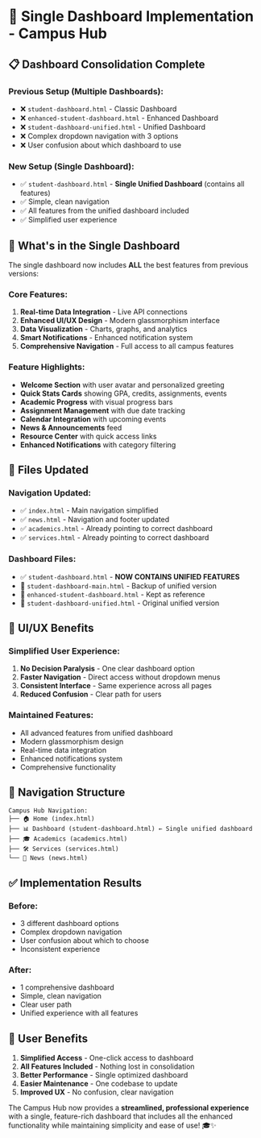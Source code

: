 # 🎯 Single Dashboard Implementation - Campus Hub

## 📋 **Dashboard Consolidation Complete**

### **Previous Setup (Multiple Dashboards):**
- ❌ `student-dashboard.html` - Classic Dashboard
- ❌ `enhanced-student-dashboard.html` - Enhanced Dashboard  
- ❌ `student-dashboard-unified.html` - Unified Dashboard
- ❌ Complex dropdown navigation with 3 options
- ❌ User confusion about which dashboard to use

### **New Setup (Single Dashboard):**
- ✅ `student-dashboard.html` - **Single Unified Dashboard** (contains all features)
- ✅ Simple, clean navigation
- ✅ All features from the unified dashboard included
- ✅ Simplified user experience

## 🚀 **What's in the Single Dashboard**

The single dashboard now includes **ALL** the best features from previous versions:

### **Core Features:**
1. **Real-time Data Integration** - Live API connections
2. **Enhanced UI/UX Design** - Modern glassmorphism interface
3. **Data Visualization** - Charts, graphs, and analytics
4. **Smart Notifications** - Enhanced notification system
5. **Comprehensive Navigation** - Full access to all campus features

### **Feature Highlights:**
- **Welcome Section** with user avatar and personalized greeting
- **Quick Stats Cards** showing GPA, credits, assignments, events
- **Academic Progress** with visual progress bars
- **Assignment Management** with due date tracking
- **Calendar Integration** with upcoming events
- **News & Announcements** feed
- **Resource Center** with quick access links
- **Enhanced Notifications** with category filtering

## 🔄 **Files Updated**

### **Navigation Updated:**
- ✅ `index.html` - Main navigation simplified
- ✅ `news.html` - Navigation and footer updated
- ✅ `academics.html` - Already pointing to correct dashboard
- ✅ `services.html` - Already pointing to correct dashboard

### **Dashboard Files:**
- ✅ `student-dashboard.html` - **NOW CONTAINS UNIFIED FEATURES**
- 📁 `student-dashboard-main.html` - Backup of unified version
- 📁 `enhanced-student-dashboard.html` - Kept as reference
- 📁 `student-dashboard-unified.html` - Original unified version

## 🎨 **UI/UX Benefits**

### **Simplified User Experience:**
1. **No Decision Paralysis** - One clear dashboard option
2. **Faster Navigation** - Direct access without dropdown menus
3. **Consistent Interface** - Same experience across all pages
4. **Reduced Confusion** - Clear path for users

### **Maintained Features:**
- All advanced features from unified dashboard
- Modern glassmorphism design
- Real-time data integration
- Enhanced notifications system
- Comprehensive functionality

## 📱 **Navigation Structure**

```
Campus Hub Navigation:
├── 🏠 Home (index.html)
├── 📊 Dashboard (student-dashboard.html) ← Single unified dashboard
├── 🎓 Academics (academics.html)
├── 🛠️ Services (services.html)
└── 📰 News (news.html)
```

## ✅ **Implementation Results**

### **Before:**
- 3 different dashboard options
- Complex dropdown navigation
- User confusion about which to choose
- Inconsistent experience

### **After:**
- 1 comprehensive dashboard
- Simple, clean navigation
- Clear user path
- Unified experience with all features

## 🎯 **User Benefits**

1. **Simplified Access** - One-click access to dashboard
2. **All Features Included** - Nothing lost in consolidation
3. **Better Performance** - Single optimized dashboard
4. **Easier Maintenance** - One codebase to update
5. **Improved UX** - No confusion, clear navigation

The Campus Hub now provides a **streamlined, professional experience** with a single, feature-rich dashboard that includes all the enhanced functionality while maintaining simplicity and ease of use! 🎓✨
